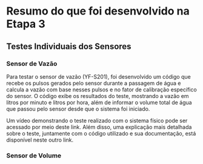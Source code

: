 # Resumo do que foi desenvolvido na Etapa 3

## Testes Individuais dos Sensores

### Sensor de Vazão
Para testar o sensor de vazão (YF-S201), foi desenvolvido um código que recebe os pulsos gerados pelo sensor durante a passagem de água e calcula a vazão com base nesses pulsos e no fator de calibração específico do sensor. O código exibe os resultados do teste, mostrando a vazão em litros por minuto e litros por hora, além de informar o volume total de água que passou pelo sensor desde que o sistema foi iniciado.

Um vídeo demonstrando o teste realizado com o sistema físico pode ser acessado por meio deste link. Além disso, uma explicação mais detalhada sobre o teste, juntamente com o código utilizado e sua documentação, está disponível neste outro link.




### Sensor de Volume
